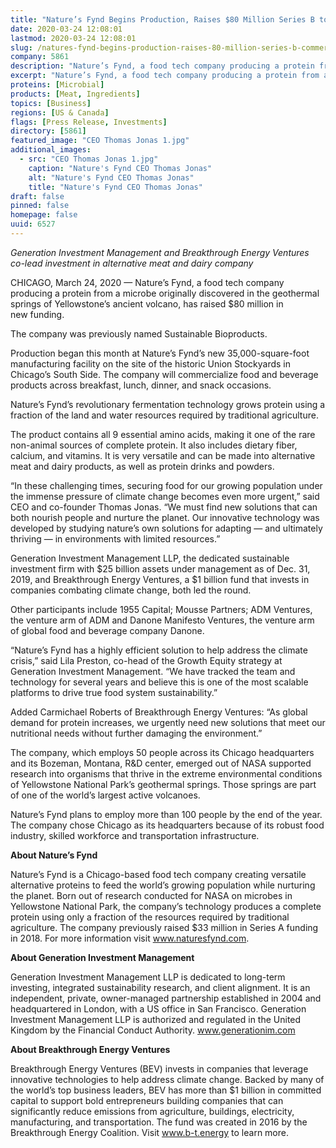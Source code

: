 ```yaml
---
title: "Nature’s Fynd Begins Production, Raises $80 Million Series B to Commercialize a New-to-the-World Protein"
date: 2020-03-24 12:08:01
lastmod: 2020-03-24 12:08:01
slug: /natures-fynd-begins-production-raises-80-million-series-b-commercialize-new-world-protein
company: 5861
description: "Nature’s Fynd, a food tech company producing a protein from a microbe originally discovered in the geothermal springs of Yellowstone’s ancient volcano, has raised $80 million in new funding."
excerpt: "Nature’s Fynd, a food tech company producing a protein from a microbe originally discovered in the geothermal springs of Yellowstone’s ancient volcano, has raised $80 million in new funding."
proteins: [Microbial]
products: [Meat, Ingredients]
topics: [Business]
regions: [US & Canada]
flags: [Press Release, Investments]
directory: [5861]
featured_image: "CEO Thomas Jonas 1.jpg"
additional_images:
  - src: "CEO Thomas Jonas 1.jpg"
    caption: "Nature's Fynd CEO Thomas Jonas"
    alt: "Nature's Fynd CEO Thomas Jonas"
    title: "Nature's Fynd CEO Thomas Jonas"
draft: false
pinned: false
homepage: false
uuid: 6527
---
```

<p><em>Generation Investment Management and Breakthrough Energy Ventures co-lead investment in alternative meat and dairy company</em></p>

<p>CHICAGO, March 24, 2020 — Nature’s Fynd, a food tech company producing a protein from a microbe originally discovered in the geothermal springs of Yellowstone’s ancient volcano, has raised $80 million in new funding.</p>

<p>The company was previously named Sustainable Bioproducts.</p>

<p>Production began this month at Nature’s Fynd’s new 35,000-square-foot manufacturing facility on the site of the historic Union Stockyards in Chicago’s South Side. The company will commercialize food and beverage products across breakfast, lunch, dinner, and snack occasions.</p>

<p>Nature’s Fynd’s revolutionary fermentation technology grows protein using a fraction of the land and water resources required by traditional agriculture.</p>

<p>The product contains all 9 essential amino acids, making it one of the rare non-animal sources of complete protein. It also includes dietary fiber, calcium, and vitamins. It is very versatile and can be made into alternative meat and dairy products, as well as protein drinks and powders.</p>

<p>“In these challenging times, securing food for our growing population under the immense pressure of climate change becomes even more urgent,” said CEO and co-founder Thomas Jonas. “We must find new solutions that can both nourish people and nurture the planet. Our innovative technology was developed by studying nature’s own solutions for adapting — and ultimately thriving — in environments with limited resources.”</p>

<p>Generation Investment Management LLP, the dedicated sustainable investment firm with $25 billion assets under management as of Dec. 31, 2019, and Breakthrough Energy Ventures, a $1 billion fund that invests in companies combating climate change, both led the round.</p>

<p>Other participants include 1955 Capital; Mousse Partners; ADM Ventures, the venture arm of ADM and Danone Manifesto Ventures, the venture arm of global food and beverage company Danone.</p>

<p>“Nature’s Fynd has a highly efficient solution to help address the climate crisis,” said Lila Preston, co-head of the Growth Equity strategy at Generation Investment Management. “We have tracked the team and technology for several years and believe this is one of the most scalable platforms to drive true food system sustainability.”</p>

<p>Added Carmichael Roberts of Breakthrough Energy Ventures: “As global demand for protein increases, we urgently need new solutions that meet our nutritional needs without further damaging the environment.”</p>

<p>The company, which employs 50 people across its Chicago headquarters and its Bozeman, Montana, R&D center, emerged out of NASA supported research into organisms that thrive in the extreme environmental conditions of Yellowstone National Park’s geothermal springs. Those springs are part of one of the world’s largest active volcanoes.</p>

<p>Nature’s Fynd plans to employ more than 100 people by the end of the year. The company chose Chicago as its headquarters because of its robust food industry, skilled workforce and transportation infrastructure.</p>

<p><strong>About Nature’s Fynd</strong></p>

<p>Nature’s Fynd is a Chicago-based food tech company creating versatile alternative proteins to feed the world’s growing population while nurturing the planet. Born out of research conducted for NASA on microbes in Yellowstone National Park, the company’s technology produces a complete protein using only a fraction of the resources required by traditional agriculture. The company previously raised $33 million in Series A funding in 2018. For more information visit <a href="http://www.naturesfynd.com">www.naturesfynd.com</a>.</p>

<p><strong>About Generation Investment Management</strong></p>

<p>Generation Investment Management LLP is dedicated to long-term investing, integrated sustainability research, and client alignment. It is an independent, private, owner-managed partnership established in 2004 and headquartered in London, with a US office in San Francisco. Generation Investment Management LLP is authorized and regulated in the United Kingdom by the Financial Conduct Authority. <a href="http://www.generationim.com">www.generationim.com</a></p>

<p><strong>About Breakthrough Energy Ventures</strong></p>

<p>Breakthrough Energy Ventures (BEV) invests in companies that leverage innovative technologies to help address climate change. Backed by many of the world’s top business leaders, BEV has more than $1 billion in committed capital to support bold entrepreneurs building companies that can significantly reduce emissions from agriculture, buildings, electricity, manufacturing, and transportation. The fund was created in 2016 by the Breakthrough Energy Coalition. Visit <a href="http://www.b-t.energy">www.b-t.energy</a> to learn more.</p>
